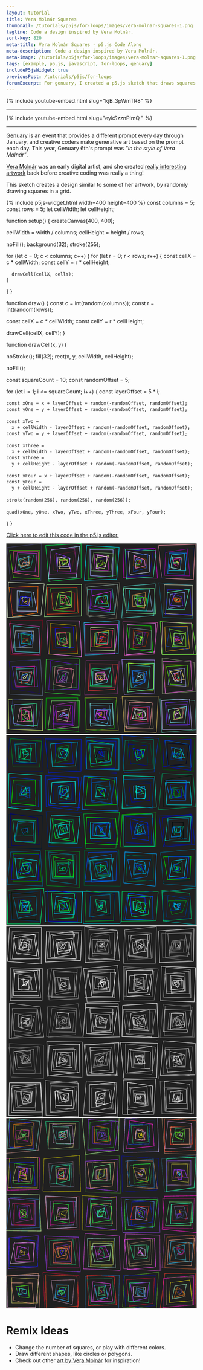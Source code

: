```yaml
---
layout: tutorial
title: Vera Molnár Squares
thumbnail: /tutorials/p5js/for-loops/images/vera-molnar-squares-1.png
tagline: Code a design inspired by Vera Molnár.
sort-key: 820
meta-title: Vera Molnár Squares - p5.js Code Along
meta-description: Code a design inspired by Vera Molnár.
meta-image: /tutorials/p5js/for-loops/images/vera-molnar-squares-1.png
tags: [example, p5.js, javascript, for-loops, genuary]
includeP5jsWidget: true
previousPost: /tutorials/p5js/for-loops
forumExcerpt: For genuary, I created a p5.js sketch that draws squares in the style of Vera Molnár.
---
```


{% include youtube-embed.html slug="kjB_3pWmTR8" %}

---

{% include youtube-embed.html slug="eykSzznPimQ " %}

---

[Genuary](https://genuary.art/) is an event that provides a different prompt every day through January, and creative coders make generative art based on the prompt each day. This year, Genuary 6th's prompt was *"In the style of Vera Molnár"*.

[Vera Molnár](https://en.wikipedia.org/wiki/Vera_Moln%C3%A1r) was an early digital artist, and she created [really interesting artwork](https://duckduckgo.com/?t=ffab&q=Vera+Moln%C3%A1r+&iax=images&ia=images) back before creative coding was really a thing!

This sketch creates a design similar to some of her artwork, by randomly drawing squares in a grid.

{% include p5js-widget.html width=400 height=400 %}
const columns = 5;
const rows = 5;
let cellWidth;
let cellHeight;

function setup() {
  createCanvas(400, 400);

  cellWidth = width / columns;
  cellHeight = height / rows;

  noFill();
  background(32);
  stroke(255);

  for (let c = 0; c < columns; c++) {
    for (let r = 0; r < rows; r++) {
      const cellX = c * cellWidth;
      const cellY = r * cellHeight;

      drawCell(cellX, cellY);
    }
  }
}

function draw() {
  const c = int(random(columns));
  const r = int(random(rows));

  const cellX = c * cellWidth;
  const cellY = r * cellHeight;

  drawCell(cellX, cellY);
}

function drawCell(x, y) {

  noStroke();
  fill(32);
  rect(x, y, cellWidth, cellHeight);

  noFill();

  const squareCount = 10;
  const randomOffset = 5;

  for (let i = 1; i <= squareCount; i++) {
    const layerOffset = 5 * i;

    const xOne = x + layerOffset + random(-randomOffset, randomOffset);
    const yOne = y + layerOffset + random(-randomOffset, randomOffset);

    const xTwo =
      x + cellWidth - layerOffset + random(-randomOffset, randomOffset);
    const yTwo = y + layerOffset + random(-randomOffset, randomOffset);

    const xThree =
      x + cellWidth - layerOffset + random(-randomOffset, randomOffset);
    const yThree =
      y + cellHeight - layerOffset + random(-randomOffset, randomOffset);

    const xFour = x + layerOffset + random(-randomOffset, randomOffset);
    const yFour =
      y + cellHeight - layerOffset + random(-randomOffset, randomOffset);

    stroke(random(256), random(256), random(256));

    quad(xOne, yOne, xTwo, yTwo, xThree, yThree, xFour, yFour);
  }
}

</script>

[Click here to edit this code in the p5.js editor.](https://editor.p5js.org/KevinWorkman/sketches/rFB4KF6e0)

![Randomly colored squares](/tutorials/p5js/for-loops/images/vera-molnar-squares-2.png)
![Blue and green squares](/tutorials/p5js/for-loops/images/vera-molnar-squares-3.png)
![Grayscale squares](/tutorials/p5js/for-loops/images/vera-molnar-squares-4.png)
![Animation of randomly colored squares appearing in a grid](/tutorials/p5js/for-loops/images/vera-molnar-squares-5.gif)

# Remix Ideas

- Change the number of squares, or play with different colors.
- Draw different shapes, like circles or polygons.
- Check out other [art by Vera Molnár]((https://duckduckgo.com/?t=ffab&q=Vera+Moln%C3%A1r+&iax=images&ia=images)) for inspiration!
